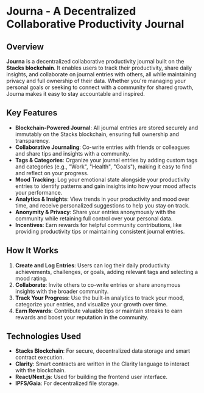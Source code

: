 # Journa - A Decentralized Collaborative Productivity Journal

## Overview
**Journa** is a decentralized collaborative productivity journal built on the **Stacks blockchain**. It enables users to track their productivity, share daily insights, and collaborate on journal entries with others, all while maintaining privacy and full ownership of their data. Whether you're managing your personal goals or seeking to connect with a community for shared growth, Journa makes it easy to stay accountable and inspired.

## Key Features
- **Blockchain-Powered Journal**: All journal entries are stored securely and immutably on the Stacks blockchain, ensuring full ownership and transparency.
- **Collaborative Journaling**: Co-write entries with friends or colleagues and share tips and insights with a community.
- **Tags & Categories**: Organize your journal entries by adding custom tags and categories (e.g., "Work", "Health", "Goals"), making it easy to find and reflect on your progress.
- **Mood Tracking**: Log your emotional state alongside your productivity entries to identify patterns and gain insights into how your mood affects your performance.
- **Analytics & Insights**: View trends in your productivity and mood over time, and receive personalized suggestions to help you stay on track.
- **Anonymity & Privacy**: Share your entries anonymously with the community while retaining full control over your personal data.
- **Incentives**: Earn rewards for helpful community contributions, like providing productivity tips or maintaining consistent journal entries.

## How It Works
1. **Create and Log Entries**: Users can log their daily productivity achievements, challenges, or goals, adding relevant tags and selecting a mood rating.
2. **Collaborate**: Invite others to co-write entries or share anonymous insights with the broader community.
3. **Track Your Progress**: Use the built-in analytics to track your mood, categorize your entries, and visualize your growth over time.
4. **Earn Rewards**: Contribute valuable tips or maintain streaks to earn rewards and boost your reputation in the community.

## Technologies Used
- **Stacks Blockchain**: For secure, decentralized data storage and smart contract execution.
- **Clarity**: Smart contracts are written in the Clarity language to interact with the blockchain.
- **React/Next.js**: Used for building the frontend user interface.
- **IPFS/Gaia**: For decentralized file storage.